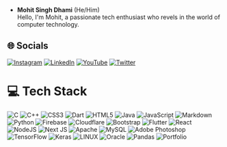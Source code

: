 - **Mohit Singh Dhami** (He/Him) <br>
Hello, I'm Mohit, a passionate tech enthusiast who revels in the world of computer technology.
## 🌐 Socials
[![Instagram](https://img.shields.io/badge/Instagram-%23E4405F.svg?logo=Instagram&logoColor=white)](https://instagram.com/mohitdhamii) [![LinkedIn](https://img.shields.io/badge/LinkedIn-%230077B5.svg?logo=linkedin&logoColor=white)](https://linkedin.com/in/mohitdhami) [![YouTube](https://img.shields.io/badge/YouTube-%23FF0000.svg?logo=YouTube&logoColor=white)](https://youtube.com/mohitdhami) 
[![Twitter](https://img.shields.io/badge/Twitter-%231DA1F2.svg?logo=Twitter&logoColor=white)](https://twitter.com/mohitdhamii) 


# 💻 Tech Stack
![C](https://img.shields.io/badge/c-%2300599C.svg?style=for-the-badge&logo=c&logoColor=white) ![C++](https://img.shields.io/badge/c++-%2300599C.svg?style=for-the-badge&logo=c%2B%2B&logoColor=white) ![CSS3](https://img.shields.io/badge/css3-%231572B6.svg?style=for-the-badge&logo=css3&logoColor=white) ![Dart](https://img.shields.io/badge/dart-%230175C2.svg?style=for-the-badge&logo=dart&logoColor=white) ![HTML5](https://img.shields.io/badge/html5-%23E34F26.svg?style=for-the-badge&logo=html5&logoColor=white) ![Java](https://img.shields.io/badge/java-%23ED8B00.svg?style=for-the-badge&logo=java&logoColor=white) ![JavaScript](https://img.shields.io/badge/javascript-%23323330.svg?style=for-the-badge&logo=javascript&logoColor=%23F7DF1E) ![Markdown](https://img.shields.io/badge/markdown-%23000000.svg?style=for-the-badge&logo=markdown&logoColor=white) ![Python](https://img.shields.io/badge/python-3670A0?style=for-the-badge&logo=python&logoColor=ffdd54) ![Firebase](https://img.shields.io/badge/firebase-%23039BE5.svg?style=for-the-badge&logo=firebase) ![Cloudflare](https://img.shields.io/badge/Cloudflare-F38020?style=for-the-badge&logo=Cloudflare&logoColor=white) ![Bootstrap](https://img.shields.io/badge/bootstrap-%23563D7C.svg?style=for-the-badge&logo=bootstrap&logoColor=white) ![Flutter](https://img.shields.io/badge/Flutter-%2302569B.svg?style=for-the-badge&logo=Flutter&logoColor=white) ![React](https://img.shields.io/badge/react-%2320232a.svg?style=for-the-badge&logo=react&logoColor=%2361DAFB) ![NodeJS](https://img.shields.io/badge/node.js-6DA55F?style=for-the-badge&logo=node.js&logoColor=white) ![Next JS](https://img.shields.io/badge/Next-black?style=for-the-badge&logo=next.js&logoColor=white) ![Apache](https://img.shields.io/badge/apache-%23D42029.svg?style=for-the-badge&logo=apache&logoColor=white) ![MySQL](https://img.shields.io/badge/mysql-%2300f.svg?style=for-the-badge&logo=mysql&logoColor=white) ![Adobe Photoshop](https://img.shields.io/badge/adobephotoshop-%2331A8FF.svg?style=for-the-badge&logo=adobephotoshop&logoColor=white) ![TensorFlow](https://img.shields.io/badge/TensorFlow-%23FF6F00.svg?style=for-the-badge&logo=TensorFlow&logoColor=white) ![Keras](https://img.shields.io/badge/Keras-%23D00000.svg?style=for-the-badge&logo=Keras&logoColor=white) ![LINUX](https://img.shields.io/badge/Linux-FCC624?style=for-the-badge&logo=linux&logoColor=black) ![Oracle](https://img.shields.io/badge/Oracle-F80000?style=for-the-badge&logo=oracle&logoColor=white) ![Pandas](https://img.shields.io/badge/pandas-%23150458.svg?style=for-the-badge&logo=pandas&logoColor=white) ![Portfolio](https://img.shields.io/badge/Portfolio-%23000000.svg?style=for-the-badge&logo=firefox&logoColor=#FF7139)
